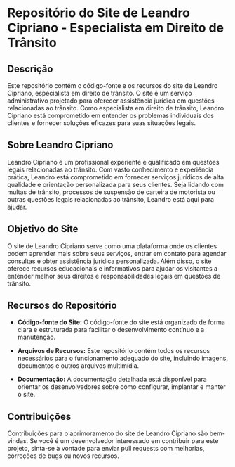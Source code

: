 # Repositório do Site de Leandro Cipriano - Especialista em Direito de Trânsito

## Descrição

Este repositório contém o código-fonte e os recursos do site de Leandro Cipriano, especialista em direito de trânsito. O site é um serviço administrativo projetado para oferecer assistência jurídica em questões relacionadas ao trânsito. Como especialista em direito de trânsito, Leandro Cipriano está comprometido em entender os problemas individuais dos clientes e fornecer soluções eficazes para suas situações legais.

## Sobre Leandro Cipriano

Leandro Cipriano é um profissional experiente e qualificado em questões legais relacionadas ao trânsito. Com vasto conhecimento e experiência prática, Leandro está comprometido em fornecer serviços jurídicos de alta qualidade e orientação personalizada para seus clientes. Seja lidando com multas de trânsito, processos de suspensão de carteira de motorista ou outras questões legais relacionadas ao trânsito, Leandro está aqui para ajudar.

## Objetivo do Site

O site de Leandro Cipriano serve como uma plataforma onde os clientes podem aprender mais sobre seus serviços, entrar em contato para agendar consultas e obter assistência jurídica personalizada. Além disso, o site oferece recursos educacionais e informativos para ajudar os visitantes a entender melhor seus direitos e responsabilidades legais em questões de trânsito.

## Recursos do Repositório

- **Código-fonte do Site:** O código-fonte do site está organizado de forma clara e estruturada para facilitar o desenvolvimento contínuo e a manutenção.
  
- **Arquivos de Recursos:** Este repositório contém todos os recursos necessários para o funcionamento adequado do site, incluindo imagens, documentos e outros arquivos multimídia.

- **Documentação:** A documentação detalhada está disponível para orientar os desenvolvedores sobre como configurar, implantar e manter o site.

## Contribuições

Contribuições para o aprimoramento do site de Leandro Cipriano são bem-vindas. Se você é um desenvolvedor interessado em contribuir para este projeto, sinta-se à vontade para enviar pull requests com melhorias, correções de bugs ou novos recursos.
